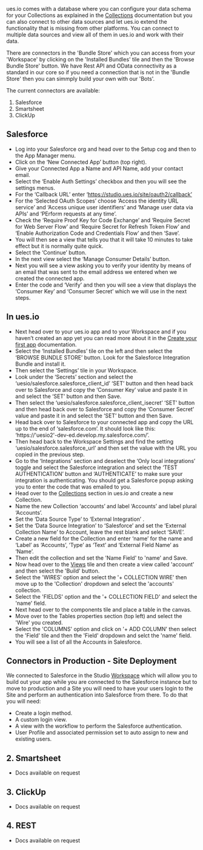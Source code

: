 ues.io comes with a database where you can configure your data schema for your Collections as explained in the [Collections](collections) documentation but you can also connect to other data sources and let ues.io extend the functionality that is missing from other platforms. You can connect to multiple data sources and view all of them in ues.io and work with their data.

There are connectors in the 'Bundle Store' which you can access from your 'Workspace' by clicking on the 'Installed Bundles' tile and then the 'Browse Bundle Store' button. We have Rest API and OData connectivity as a standard in our core so if you need a connection that is not in the 'Bundle Store' then you can simmply build your own with our 'Bots'.

The current connectors are available:

1. Salesforce
2. Smartsheet
3. ClickUp

## Salesforce

-   Log into your Salesforce org and head over to the Setup cog and then to the App Manager menu.
-   Click on the ‘New Connected App’ button (top right).
-   Give your Connected App a Name and API Name, add your contact email.
-   Select the ‘Enable Auth Settings’ checkbox and then you will see the settings menus.
-   For the ‘Callback URL’ enter ‘https://studio.ues.io/site/oauth2/callback’
-   For the ‘Selected OAuth Scopes’ choose ‘Access the identity URL service’ and ‘Access unique user identifiers’ and ‘Manage user data via APIs’ and ‘PErform requests at any time’.
-   Check the ‘Require Proof Key for Code Exchange’ and ‘Require Secret for Web Server Flow’ and ‘Require Secret for Refresh Token Flow’ and ‘Enable Authorization Code and Credentials Flow’ and then ‘Save’.
-   You will then see a view that tells you that it will take 10 minutes to take effect but it is normally quite quick.
-   Select the ‘Continue’ button.
-   In the next view select the ‘Manage Consumer Details’ button.
-   Next you will see a view asking you to verify your identity by means of an email that was sent to the email address we entered when we created the connected app.
-   Enter the code and ‘Verify’ and then you will see a view that displays the ‘Consumer Key’ and ‘Consumer Secret’ which we will use in the next steps.

## In ues.io

-   Next head over to your ues.io app and to your Workspace and if you haven’t created an app yet you can read more about it in the [Create your first app](Create-your-first-app) documentation.
-   Select the ‘Installed Bundles’ tile on the left and then select the ‘BROWSE BUNDLE STORE’ button. Look for the Salesforce Integration Bundle and install it.
-   Then select the ‘Settings’ tile in your Workspace.
-   Look under the ‘Secrets’ section and select the ‘uesio/salesforce.salesforce_client_id’ ‘SET’ button and then head back over to Salesforce and copy the ‘Consumer Key’ value and paste it in and select the ‘SET’ button and then Save.
-   Then select the ‘uesio/salesforce.salesforce_client_isecret’ ‘SET’ button and then head back over to Salesforce and copy the ‘Consumer Secret’ value and paste it in and select the ‘SET’ button and then Save.
-   Head back over to Salesforce to your connected app and copy the URL up to the end of ‘salesforce.com’. It should look like this: ‘https://'uesio2'-dev-ed.develop.my.salesforce.com/’.
-   Then head back to the Workspace Settings and find the setting ‘uesio/salesforce.salesforce_url’ and then set the value with the URL you copied in the previous step.
-   Go to the ‘Integrations’ section and deselect the ‘Only local integrations’ toggle and select the Salesforce integration and select the ‘TEST AUTHENTICATION’ button and ‘AUTHENTICATE’ to make sure your integration is authenticating. You should get a Salesforce popup asking you to enter the code that was emailed to you.
-   Head over to the [Collections](collections) section in ues.io and create a new Collection.
-   Name the new Collection ‘accounts’ and label ‘Accounts’ and label plural ‘Accounts’.
-   Set the ‘Data Source Type’ to ‘External Integration’ .
-   Set the ‘Data Source Integration’ to ‘Salesforce’ and set the ‘External Collection Name’ to Account, leave the rest blank and select ‘SAVE’.
-   Create a new field for the Collection and enter ‘name’ for the name and ‘Label’ as ‘Accounts’, ‘Type’ as ‘Text’ and ‘External Field Name’ as ‘Name’.
-   Then edit the collection and set the 'Name Field' to 'name' and Save.
-   Now head over to the [Views](views) tile and then create a view called 'account' and then select the 'Build' button.
-   Select the 'WIRES' option and select the '+ COLLECTION WIRE' then move up to the 'Collection' dropdown and select the 'accounts' collection.
-   Select the 'FIELDS' option and the '+ COLLECTION FIELD' and select the 'name' field.
-   Next head over to the components tile and place a table in the canvas.
-   Move over to the Tables properties section (top left) and select the 'Wire' you created.
-   Select the 'COLUMNS' option and click on '+ ADD COLUMN' then select the 'Field' tile and then the 'Field' dropdown and selct the 'name' field.
-   You will see a list of all the Accounts in Salesforce.

## Connectors in Production - Site Deployment

We connected to Salesforce in the Studio [Workspace](workspaces) which will allow you to build out your app while you are connected to the Salesforce instance but to move to production and a Site you will need to have your users login to the Site and perform an authentication into Salesforce from there. To do that you will need:

-   Create a login method.
-   A custom login view.
-   A view with the workflow to perform the Salesforce authentication.
-   User Profile and associated permission set to auto assign to new and existing users.

## 2. Smartsheet

-   Docs available on request

## 3. ClickUp

-   Docs available on request

## 4. REST

-   Docs available on request
